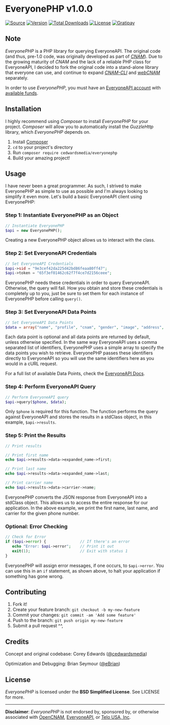 # EveryonePHP v1.0.0

[![Source](https://img.shields.io/badge/source-cedwardsmedia/everyonephp-blue.svg?style=flat-square "Source")](https://www.github.com/cedwardsmedia/cnam)
[![Version](https://img.shields.io/badge/version-1.0.0--beta-brightgreen.svg?style=flat-square)]()
[![Total Downloads](https://img.shields.io/packagist/dt/cedwardsmedia/everyonephp.svg?style=flat-square)](https://packagist.org/packages/ropendev/datatablesphp)
[![License](https://img.shields.io/badge/license-BSD-lightgrey.svg?style=flat-square "License")](./LICENSE)
[![Gratipay](https://img.shields.io/gratipay/cedwardsmedia.svg?style=flat-square "License")](https://gratipay.com/~cedwardsmedia/)

## Note ##
_EveryonePHP_ is a PHP library for querying EveryoneAPI. The original code (and thus, pre-1.0 code, was originally developed as part of [_CNAM_](https://github.com/cedwardsmedia/cnam)). Due to the growing maturity of _CNAM_ and the lack of a reliable PHP class for EveryoneAPI, I decided to fork the original code into a stand-alone library that everyone can use, and continue to expand [_CNAM-CLI_](https://github.com/cedwardsmedia/cnam-cli) and [_webCNAM_](https://github.com/cedwardsmedia/webcnam) separately.

In order to use _EveryonePHP_, you must have an [EveryoneAPI account](https://www.everyoneapi.com/sign-up)  with [available funds](https://www.everyoneapi.com/pricing).

## Installation

I highly recommend using _Composer_ to install _EveryonePHP_ for your project. _Composer_ will allow you to automatically install the _GuzzleHttp_ library, which _EveryonePHP_ depends on.

1. Install [Composer](https://getcomposer.org/download/)
2. `cd` to your project's directory
3. Run `composer require cedwardsmedia/everyonephp`
4. Build your amazing project!


## Usage

I have never been a great programmer. As such, I strived to make EveryonePHP as simple to use as possible and I'm always looking to simplify it even more. Let's build a basic EveryoneAPI client using EveryonePHP:

### Step 1: Instantiate EveryonePHP as an Object
```php
// Instantiate EveryonePHP
$api = new EveryonePHP();
```
Creating a new EveryonePHP object allows us to interact with the class.

### Step 2: Set EveryoneAPI Credentials
```php
// Set EveryoneAPI Credentials
$api->sid = "9e3cef42da225d42bd86feaa80ff47";
$api->token = "65f3ef01462c62f7f4ce7d2156ceee";
```
EveryonePHP needs these credentials in order to query EveryoneAPI. Otherwise, the query will fail. How you obtain and store these credentials is completely up to you, just be sure to set them for each instance of EveryonePHP before calling `query()`.

### Step 3: Set EveryoneAPI Data Points
```php
// Set EveryoneAPI Data Points
$data = array("name", "profile", "cnam", "gender", "image", "address", "location", "line_provider", "carrier", "carrier_o", "linetype");
```
Each data point is optional and all data points are returned by default, unless otherwise specified. In the same way EveryoneAPI uses a comma separated list of identifiers, EveryonePHP uses a simple array to specify the data points you wish to retrieve. EveryonePHP passes these identifiers directly to EveryoneAPI so you will use the same identifiers here as you would in a cURL request.

For a full list of available Data Points, check the [EveryoneAPI Docs](https://www.everyoneapi.com/docs#data-points).

### Step 4: Perform EveryoneAPI Query
```php
// Perform EveryoneAPI query
$api->query($phone, $data);
```
Only `$phone` is required for this function. The function performs the query against EveryoneAPI and stores the results in a stdClass object, in this example, `$api->results`.

### Step 5: Print the Results
```php
// Print results

// Print first name
echo $api->results->data->expanded_name->first;

// Print last name
echo $api->results->data->expanded_name->last;

// Print carrier name
echo $api->results->data->carrier->name;
```
EveryonePHP converts the JSON response from EveryoneAPI into a stdClass object. This allows us to access the entire response for our application. In the above example, we print the first name, last name, and carrier for the given phone number.

### Optional: Error Checking
```php
// Check for Error
if ($api->error) {               // If there's an error
   echo "Error: $api->error";    // Print it out
   exit(1);                      // Exit with status 1
}
```
EveryonePHP will assign error messages, if one occurs, to `$api->error`. You can use this in an `if` statement, as shown above, to halt your application if something has gone wrong.

## Contributing

1. Fork it!
2. Create your feature branch: `git checkout -b my-new-feature`
3. Commit your changes: `git commit -am 'Add some feature'`
4. Push to the branch: `git push origin my-new-feature`
5. Submit a pull request ^^,

## Credits
Concept and original codebase: Corey Edwards ([@cedwardsmedia](https://www.twitter.com/cedwardsmedia))

Optimization and Debugging: Brian Seymour ([@eBrian](http://bri.io))

## License
_EveryonePHP_ is licensed under the **BSD Simplified License**. See LICENSE for more.

---
**Disclaimer**: _EveryonePHP_ is not endorsed by, sponsored by, or otherwise associated with [OpenCNAM](http://www.opencnam.com), [EveryoneAPI](http://www.everyoneapi.com), or [Telo USA, Inc](http://www.telo.com).
